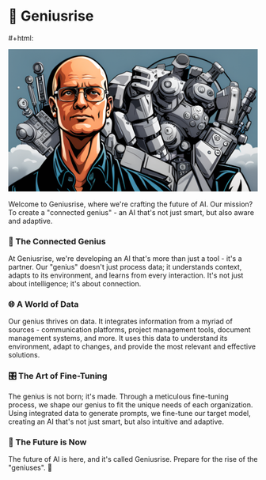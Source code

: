 # 🧠 Geniusrise

#+html: <p align="center"><img src="../assets/grothendieck2.png" /></p>


Welcome to Geniusrise, where we're crafting the future of AI. Our mission? To create a "connected genius" - an AI that's not just smart, but also aware and adaptive.

### 🎯 The Connected Genius

At Geniusrise, we're developing an AI that's more than just a tool - it's a partner. Our "genius" doesn't just process data; it understands context, adapts to its environment, and learns from every interaction. It's not just about intelligence; it's about connection.

### 🌐 A World of Data

Our genius thrives on data. It integrates information from a myriad of sources - communication platforms, project management tools, document management systems, and more. It uses this data to understand its environment, adapt to changes, and provide the most relevant and effective solutions.

### 🎛️ The Art of Fine-Tuning

The genius is not born; it's made. Through a meticulous fine-tuning process, we shape our genius to fit the unique needs of each organization. Using integrated data to generate prompts, we fine-tune our target model, creating an AI that's not just smart, but also intuitive and adaptive.

### 🚀 The Future is Now

The future of AI is here, and it's called Geniusrise. Prepare for the rise of the "geniuses". 🎉
